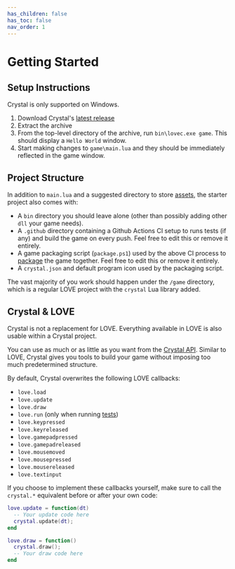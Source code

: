 ```yaml
---
has_children: false
has_toc: false
nav_order: 1
---
```


# Getting Started

## Setup Instructions

Crystal is only supported on Windows.

1. Download Crystal's [latest release](https://github.com/agersant/crystal/releases)
2. Extract the archive
3. From the top-level directory of the archive, run `bin\lovec.exe game`. This should display a `Hello World` window.
4. Start making changes to `game\main.lua` and they should be immediately reflected in the game window.

## Project Structure

In addition to `main.lua` and a suggested directory to store [assets](/crystal/api/assets), the starter project also comes with:

- A `bin` directory you should leave alone (other than possibly adding other `dll` your game needs).
- A `.github` directory containing a Github Actions CI setup to runs tests (if any) and build the game on every push. Feel free to edit this or remove it entirely.
- A game packaging script (`package.ps1`) used by the above CI process to [package](https://love2d.org/wiki/Game_Distribution) the game together. Feel free to edit this or remove it entirely.
- A `crystal.json` and default program icon used by the packaging script.

The vast majority of you work should happen under the `/game` directory, which is a regular LOVE project with the `crystal` Lua library added.

## Crystal & LOVE

Crystal is not a replacement for LOVE. Everything available in LOVE is also usable within a Crystal project.

You can use as much or as little as you want from the [Crystal API](https://agersant.github.io/crystal/). Similar to LOVE, Crystal gives you tools to build your game without imposing too much predetermined structure.

By default, Crystal overwrites the following LOVE callbacks:

- `love.load`
- `love.update`
- `love.draw`
- `love.run` (only when running [tests](/crystal/api/test))
- `love.keypressed`
- `love.keyreleased`
- `love.gamepadpressed`
- `love.gamepadreleased`
- `love.mousemoved`
- `love.mousepressed`
- `love.mousereleased`
- `love.textinput`

If you choose to implement these callbacks yourself, make sure to call the `crystal.*` equivalent before or after your own code:

```lua
love.update = function(dt)
  -- Your update code here
  crystal.update(dt);
end

love.draw = function()
  crystal.draw();
  -- Your draw code here
end
```
